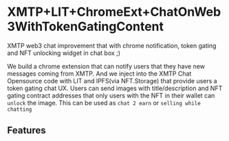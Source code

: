 # XMTP+LIT+ChromeExt+ChatOnWeb3WithTokenGatingContent

XMTP web3 chat improvement that with chrome notification, token gating and NFT unlocking widget in chat box ;)

We build a chrome extension that can notify users that they have new messages coming from XMTP.
And we inject into the XMTP Chat Opensource code with LIT and IPFS(via NFT.Storage) that provide users a token gating chat UX.
Users can send images with title/description and NFT gating contract addresses that only users with the NFT in their wallet can `unlock` the image.
This can be used as `chat 2 earn` or `selling while chatting`

## Features
